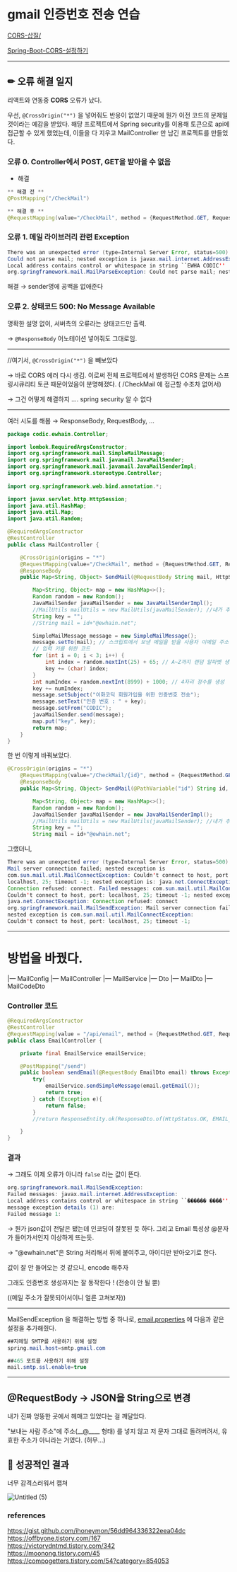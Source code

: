 # gmail 인증번호 전송 연습
[CORS-삽질/](https://www.popit.kr/cors-preflight-%EC%9D%B8%EC%A6%9D-%EC%B2%98%EB%A6%AC-%EA%B4%80%EB%A0%A8-%EC%82%BD%EC%A7%88/)

[Spring-Boot-CORS-설정하기](https://dev-pengun.tistory.com/entry/Spring-Boot-CORS-%EC%84%A4%EC%A0%95%ED%95%98%EA%B8%B0)

---
## ✏ 오류 해결 일지

리액트와 연동중 **CORS** 오류가 났다.

우선, `@CrossOrigin("*")` 을 넣어줘도 반응이 없었기 때문에 뭔가 이전 코드의 문제일 것이라는 예감을 받았다. 해당 프로젝트에서 Spring security를 이용해 토큰으로 api에 접근할 수 있게 했었는데, 이들을 다 지우고 MailController 만 남긴 프로젝트를 만들었다.

### 오류 0. Controller에서 POST, GET을 받아올 수 없음

- 해결

```java
** 해결 전 **
@PostMapping("/CheckMail")

** 해결 후 **
@RequestMapping(value="/CheckMail", method = {RequestMethod.GET, RequestMethod.POST})
```

### 오류 1. 메일 라이브러리 관련 Exception

```java
There was an unexpected error (type=Internal Server Error, status=500).
Could not parse mail; nested exception is javax.mail.internet.AddressException: 
Local address contains control or whitespace in string ``EWHA CODIC''
org.springframework.mail.MailParseException: Could not parse mail; nested exception is javax.mail.internet.AddressException: Local address contains control or whitespace in string ``EWHA CODIC''
```

해결 → sender명에 공백을 없애준다

### 오류 2. 상태코드 500: No Message Available

명확한 설명 없이, 서버측의 오류라는 상태코드만 출력.

→ `@ResponseBody` 어노테이션 넣어줘도 그대로임.

---

//여기서, `@CrossOrigin("*")` 을 빼보았다

→ 바로 CORS 에러 다시 생김. 
이로써 전체 프로젝트에서 발생하던 CORS 문제는 스프링시큐리티 토큰 때문이었음이 분명해졌다.  ( /CheckMail 에 접근할 수조차 없어서)

→ 그건 어떻게 해결하지 .... spring security 알 수 없다

---

여러 시도를 해봄 → ResponseBody, RequestBody, ...

```java
package codic.ewhain.Controller;

import lombok.RequiredArgsConstructor;
import org.springframework.mail.SimpleMailMessage;
import org.springframework.mail.javamail.JavaMailSender;
import org.springframework.mail.javamail.JavaMailSenderImpl;
import org.springframework.stereotype.Controller;
 
import org.springframework.web.bind.annotation.*;

import javax.servlet.http.HttpSession;
import java.util.HashMap;
import java.util.Map;
import java.util.Random;

@RequiredArgsConstructor
@RestController
public class MailController {

    @CrossOrigin(origins = "*")
    @RequestMapping(value="/CheckMail", method = {RequestMethod.GET, RequestMethod.POST})
    @ResponseBody
    public Map<String, Object> SendMail(@RequestBody String mail, HttpSession session) {

        Map<String, Object> map = new HashMap<>();
        Random random = new Random();
        JavaMailSender javaMailSender = new JavaMailSenderImpl();
        //MailUtils mailUtils = new MailUtils(javaMailSender); //내가 추가한 코드
        String key = "";
        //String mail = id+"@ewhain.net";

        SimpleMailMessage message = new SimpleMailMessage();
        message.setTo(mail); // 스크립트에서 보낸 메일을 받을 사용자 이메일 주소
        // 입력 키를 위한 코드
        for (int i = 0; i < 3; i++) {
            int index = random.nextInt(25) + 65; // A~Z까지 랜덤 알파벳 생성
            key += (char) index;
        }
        int numIndex = random.nextInt(8999) + 1000; // 4자리 정수를 생성
        key += numIndex;
        message.setSubject("이화코딕 회원가입을 위한 인증번호 전송");
        message.setText("인증 번호 : " + key);
        message.setFrom("CODIC");
        javaMailSender.send(message);
        map.put("key", key);
        return map;
    }
}
```

한 번 이렇게 바꿔보았다.

```java
@CrossOrigin(origins = "*")
    @RequestMapping(value="/CheckMail/{id}", method = {RequestMethod.GET, RequestMethod.POST})
    @ResponseBody
    public Map<String, Object> SendMail(@PathVariable("id") String id, HttpSession session) throws Exception {

        Map<String, Object> map = new HashMap<>();
        Random random = new Random();
        JavaMailSender javaMailSender = new JavaMailSenderImpl();
        //MailUtils mailUtils = new MailUtils(javaMailSender); //내가 추가한 코드
        String key = "";
        String mail = id+"@ewhain.net";
```

그랬더니,

```java
There was an unexpected error (type=Internal Server Error, status=500).
Mail server connection failed; nested exception is 
com.sun.mail.util.MailConnectException: Couldn't connect to host, port: 
localhost, 25; timeout -1; nested exception is: java.net.ConnectException: 
Connection refused: connect. Failed messages: com.sun.mail.util.MailConnectException: 
Couldn't connect to host, port: localhost, 25; timeout -1; nested exception is: 
java.net.ConnectException: Connection refused: connect
org.springframework.mail.MailSendException: Mail server connection failed; 
nested exception is com.sun.mail.util.MailConnectException: 
Couldn't connect to host, port: localhost, 25; timeout -1;
```

---

# 방법을 바꿨다.

|— MailConfig
|— MailController
|— MailService
|— Dto
    |— MailDto
    |— MailCodeDto

### Controller 코드

```java
@RequiredArgsConstructor
@RestController
@RequestMapping(value = "/api/email", method = {RequestMethod.GET, RequestMethod.POST})
public class EmailController {

    private final EmailService emailService;

    @PostMapping("/send")
    public boolean sendEmail(@RequestBody EmailDto email) throws Exception {
        try{
            emailService.sendSimpleMessage(email.getEmail());
            return true;
        } catch (Exception e){
            return false;
        }
        //return ResponseEntity.ok(ResponseDto.of(HttpStatus.OK, EMAIL_SEND_SUCCESS));

    }
}
```

### 결과

→ 그래도 이제 오류가 아니라 `false` 라는 값이 뜬다.

```java
org.springframework.mail.MailSendException: 
Failed messages: javax.mail.internet.AddressException: 
Local address contains control or whitespace in string ``������ ����''; 
message exception details (1) are:
Failed message 1:
```

→ 뭔가 json값이 전달은 됐는데 인코딩이 잘못된 듯 하다. 
그리고 Email 특성상 @문자가 들어가서인지 이상하게 뜨는듯.

→ "@ewhain.net"은 String 처리해서 뒤에 붙여주고, 아이디만 받아오기로 한다.

값이 잘 안 들어오는 것 같으니, encode 해주자

그래도 인증번호 생성까지는 잘 동작한다 ! (전송이 안 될 뿐) 

((메일 주소가 잘못되어서이니 얼른 고쳐보자))

---

MailSendException 을 해결하는 방법 중 하나로, [email.properties](http://email.properties) 에 다음과 같은 설정을 추가해줬다.

```java
##지메일 SMTP를 사용하기 위해 설정
spring.mail.host=smtp.gmail.com

##465 포트를 사용하기 위해 설정
mail.smtp.ssl.enable=true
```

---

## @RequestBody → JSON을 String으로 변경

내가 진짜 엉뚱한 곳에서 헤매고 있었다는 걸 깨달았다.

"보내는 사람 주소"에 주소(__@____ 형태) 를 넣지 않고 저 문자 그대로 돌려버려서, 유효한 주소가 아니라는 거였다. (허무...)


## 🎉 성공적인 결과

너무 감격스러워서 캡쳐

![Untitled (5)](https://user-images.githubusercontent.com/61778930/145048293-38ccab98-1365-4577-91b3-8a4a6a86a35a.png)

### references

https://gist.github.com/ihoneymon/56dd964336322eea04dc    
https://offbyone.tistory.com/167   
https://victorydntmd.tistory.com/342   
https://moonong.tistory.com/45   
https://compogetters.tistory.com/54?category=854053
